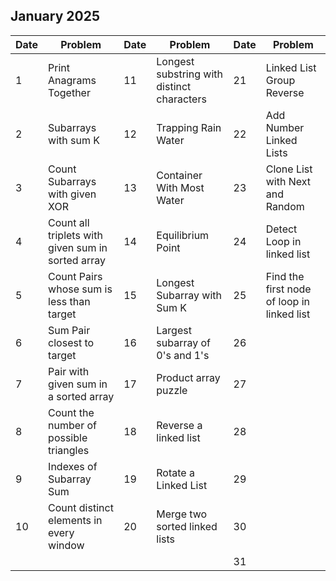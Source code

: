 ## January 2025

| Date | Problem                                           | Date | Problem                                    | Date | Problem                                    |
| ---- | ------------------------------------------------- | ---- | ------------------------------------------ | ---- | ------------------------------------------ |
| 1    | Print Anagrams Together                           | 11   | Longest substring with distinct characters | 21   | Linked List Group Reverse                  |
| 2    | Subarrays with sum K                              | 12   | Trapping Rain Water                        | 22   | Add Number Linked Lists                    |
| 3    | Count Subarrays with given XOR                    | 13   | Container With Most Water                  | 23   | Clone List with Next and Random            |
| 4    | Count all triplets with given sum in sorted array | 14   | Equilibrium Point                          | 24   | Detect Loop in linked list                 |
| 5    | Count Pairs whose sum is less than target         | 15   | Longest Subarray with Sum K                | 25   | Find the first node of loop in linked list |
| 6    | Sum Pair closest to target                        | 16   | Largest subarray of 0's and 1's            | 26   |                                            |
| 7    | Pair with given sum in a sorted array             | 17   | Product array puzzle                       | 27   |                                            |
| 8    | Count the number of possible triangles            | 18   | Reverse a linked list                      | 28   |                                            |
| 9    | Indexes of Subarray Sum                           | 19   | Rotate a Linked List                       | 29   |                                            |
| 10   | Count distinct elements in every window           | 20   | Merge two sorted linked lists              | 30   |                                            |
|      |                                                   |      |                                            | 31   |                                            |
